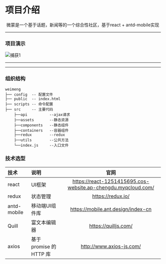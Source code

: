 

# 项目介绍

​	微蒙是一个基于话题，新闻等的一个综合性社区，基于react +  antd-mobile实现



***



### 项目演示



![捕获1](D:\workspace\演示\捕获1.PNG)

***







***

### 组织结构



```
weimeng
├── config  -- 配置文件
├── public  -- index.html
├── scripts -- 命令配置
├── src     -- 主要代码
	├──api 	        --ajax请求
	├──assets       --静态资源
	├──components   --静态组件
	├──containers   --容器组件
	├──redux        --redux
	├──utils        --公共方法
	└──index.js     --入口文件	
```





### 技术选型

| 技术        | 说明                    |                             官网                             |
| :---------- | :---------------------- | :----------------------------------------------------------: |
| react       | UI框架                  | <https://react-1251415695.cos-website.ap-chengdu.myqcloud.com/> |
| redux       | 状态管理                |                     <https://redux.io/>                      |
| antd-mobile | 移动端UI组件库          |             <https://mobile.ant.design/index-cn>             |
| Quill       | 富文本编辑器            |                    <https://quilljs.com/>                    |
| axios       | 基于 promise 的 HTTP 库 |                  <http://www.axios-js.com/>                  |



